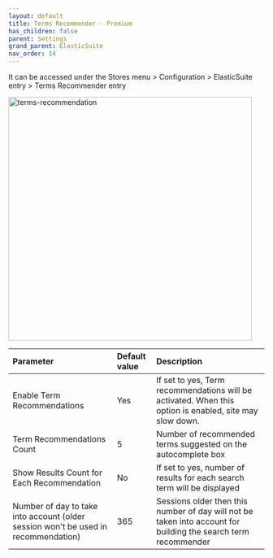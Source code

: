 ```yaml
---
layout: default
title: Terms Recommender - Premium
has_children: false
parent: Settings
grand_parent: ElasticSuite
nav_order: 14
---
```


It can be accessed under the Stores menu > Configuration > ElasticSuite entry > Terms Recommender entry

<img width="479" alt="terms-recommendation" src="https://user-images.githubusercontent.com/98949123/156209956-09a3e2fe-26d5-48e5-81a8-b93f7c029224.PNG">

| Parameter    | Default value | Description |
|:-------------|:------------------|:------|
|Enable Term Recommendations|Yes|If set to yes, Term recommendations will be activated. When this option is enabled, site may slow down.|
|Term Recommendations Count|5|Number of recommended terms suggested on the autocomplete box|
|Show Results Count for Each Recommendation|No|If set to yes, number of results for each search term will be displayed|
|Number of day to take into account (older session won't be used in recommendation)|365|Sessions older then this number of day will not be taken into account for building the search term recommender|
